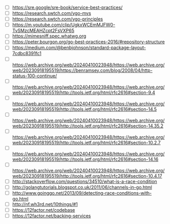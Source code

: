 - [ ] https://sre.google/sre-book/service-best-practices/
- [ ] https://research.swtch.com/vgo-mvs
- [ ] https://research.swtch.com/vgo-principles
- [ ] https://m.youtube.com/clip/UgkxWCEmMJFW0-TvSMzcMEAHZcpt2FsVXP65
- [ ] https://mimesniff.spec.whatwg.org
- [ ] https://peter.bourgon.org/go-best-practices-2016/#repository-structure
- [ ] https://medium.com/@benbjohnson/standard-package-layout-7cdbc8391fc1
- [ ] https://web.archive.org/web/20240410023948/https://web.archive.org/web/20230918195519/https://benramsey.com/blog/2008/04/http-status-100-continue/
- [ ] https://web.archive.org/web/20240410023948/https://web.archive.org/web/20230918195519/http://tools.ietf.org/html/rfc2616#section-9.4
- [ ] https://web.archive.org/web/20240410023948/https://web.archive.org/web/20230918195519/http://tools.ietf.org/html/rfc2616#section-14.5
- [ ] https://web.archive.org/web/20240410023948/https://web.archive.org/web/20230918195519/http://tools.ietf.org/html/rfc2616#section-14.35.2
- [ ] https://web.archive.org/web/20240410023948/https://web.archive.org/web/20230918195519/http://tools.ietf.org/html/rfc2616#section-10.2.7
- [ ] https://web.archive.org/web/20240410023948/https://web.archive.org/web/20230918195519/http://tools.ietf.org/html/rfc2616#section-14.16
- [ ] https://web.archive.org/web/20240410023948/https://web.archive.org/web/20230918195519/http://tools.ietf.org/html/rfc2616#section-10.4.17
- [ ] http://stackoverflow.com/questions/34510/what-is-a-race-condition
- [ ] http://golangtutorials.blogspot.co.uk/2011/06/channels-in-go.html
- [ ] http://www.goinggo.net/2013/09/detecting-race-conditions-with-go.html
- [ ] http://nf.wh3rd.net/10things/#1
- [ ] https://12factor.net/codebase
- [ ] https://12factor.net/backing-services